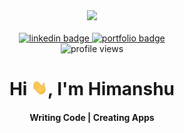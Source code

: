 <div id="header" align="center">
  <img src="https://media.giphy.com/media/M9gbBd9nbDrOTu1Mqx/giphy.gif" width="100"/>
  <br/>
  <br/>
  <div id="badges">
    <a href="https://www.linkedin.com/in/himanshu-goyal24/" target="_blank">
      <img src="https://img.shields.io/badge/LinkedIn-blue?style=for-the-badge&logo=linkedin&logoColor=white" alt="linkedin badge"/>
    </a>
    <a href="https://himanshu240601.github.io/portfolio/" target="_blank">
      <img src="https://img.shields.io/badge/Portfolio-222222?style=for-the-badge&logo=About.me&logoColor=white" alt="portfolio badge"/>
    </a>
  </div>
  <img src="https://komarev.com/ghpvc/?username=himanshu240601&style=flat-square&color=blue" alt="profile views"/>
</div>

<h1 align="center">
  Hi <img src="https://raw.githubusercontent.com/ABSphreak/ABSphreak/master/gifs/Hi.gif" width="26px">,
  I'm Himanshu
</h1>

<h4 align="center">
  Writing Code | Creating Apps
</h4>
